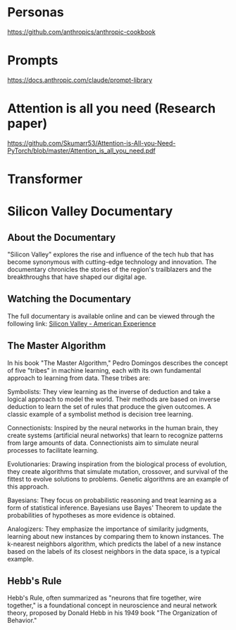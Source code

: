 # Personas
https://github.com/anthropics/anthropic-cookbook
# Prompts
https://docs.anthropic.com/claude/prompt-library
# Attention is all you need (Research paper)
https://github.com/Skumarr53/Attention-is-All-you-Need-PyTorch/blob/master/Attention_is_all_you_need.pdf
# Transformer

# Silicon Valley Documentary

## About the Documentary
"Silicon Valley" explores the rise and influence of the tech hub that has become synonymous with cutting-edge technology and innovation. The documentary chronicles the stories of the region's trailblazers and the breakthroughs that have shaped our digital age.

## Watching the Documentary
The full documentary is available online and can be viewed through the following link: 
[Silicon Valley - American Experience](https://ihavenotv.com/silicon-valley-american-experience)

## The Master Algorithm
In his book "The Master Algorithm," Pedro Domingos describes the concept of five "tribes" in machine learning, each with its own fundamental approach to learning from data. These tribes are:

Symbolists: They view learning as the inverse of deduction and take a logical approach to model the world. Their methods are based on inverse deduction to learn the set of rules that produce the given outcomes. A classic example of a symbolist method is decision tree learning.

Connectionists: Inspired by the neural networks in the human brain, they create systems (artificial neural networks) that learn to recognize patterns from large amounts of data. Connectionists aim to simulate neural processes to facilitate learning.

Evolutionaries: Drawing inspiration from the biological process of evolution, they create algorithms that simulate mutation, crossover, and survival of the fittest to evolve solutions to problems. Genetic algorithms are an example of this approach.

Bayesians: They focus on probabilistic reasoning and treat learning as a form of statistical inference. Bayesians use Bayes' Theorem to update the probabilities of hypotheses as more evidence is obtained.

Analogizers: They emphasize the importance of similarity judgments, learning about new instances by comparing them to known instances. The k-nearest neighbors algorithm, which predicts the label of a new instance based on the labels of its closest neighbors in the data space, is a typical example.

## Hebb's Rule
Hebb's Rule, often summarized as "neurons that fire together, wire together," is a foundational concept in neuroscience and neural network theory, proposed by Donald Hebb in his 1949 book "The Organization of Behavior." 
